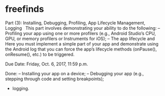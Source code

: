 # freefinds

Part (3): Installing, Debugging, Profiling, App Lifecycle Management, Logging 
 
This part involves demonstrating your ability to do the following: 
– Profiling your app using one or more profilers (e.g., Android Studio’s CPU, GPU, or memory profilers or Instruments for iOS); 
– The app lifecycle and 
Here you must implement a simple part of your app and demonstrate using the Android log that you can force the app’s lifecycle methods (onPause(), onResume(), etc.) to be triggered. 
 
 
 
Due Date: Friday, Oct. 6, 2017, 11:59 p.m.




Done:
– Installing your app on a device; 
– Debugging your app (e.g., stepping through code and setting breakpoints); 
-  logging.
